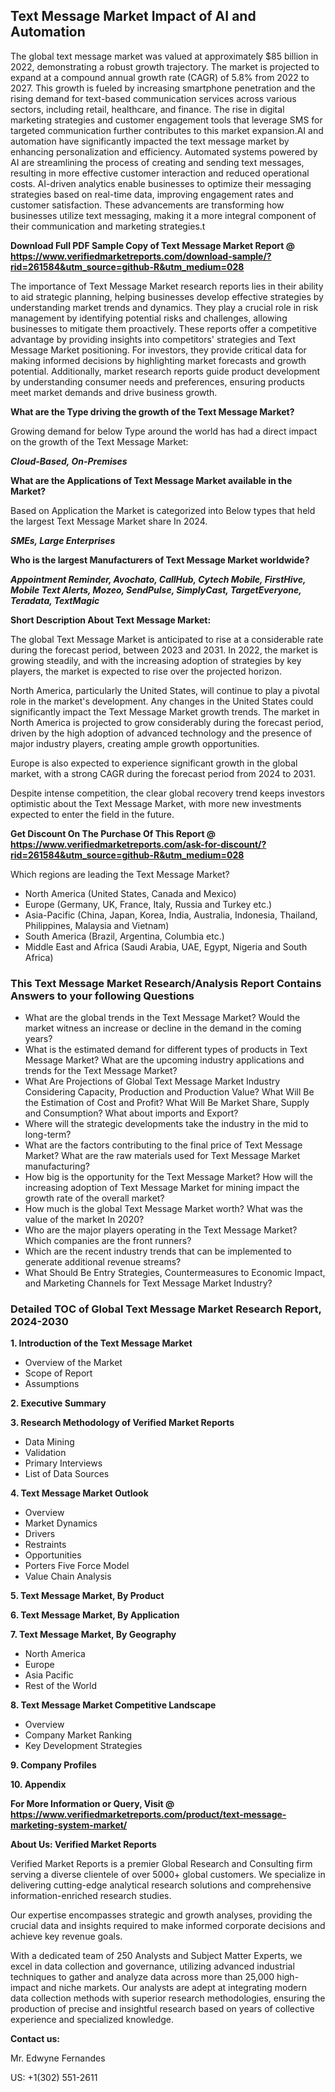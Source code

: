 <h2>Text Message Market Impact of AI and Automation</h2>The global text message market was valued at approximately $85 billion in 2022, demonstrating a robust growth trajectory. The market is projected to expand at a compound annual growth rate (CAGR) of 5.8% from 2022 to 2027. This growth is fueled by increasing smartphone penetration and the rising demand for text-based communication services across various sectors, including retail, healthcare, and finance. The rise in digital marketing strategies and customer engagement tools that leverage SMS for targeted communication further contributes to this market expansion.AI and automation have significantly impacted the text message market by enhancing personalization and efficiency. Automated systems powered by AI are streamlining the process of creating and sending text messages, resulting in more effective customer interaction and reduced operational costs. AI-driven analytics enable businesses to optimize their messaging strategies based on real-time data, improving engagement rates and customer satisfaction. These advancements are transforming how businesses utilize text messaging, making it a more integral component of their communication and marketing strategies.t</p><p id="" class=""><strong>Download Full PDF Sample Copy of Text Message Market Report @ <a href="https://www.verifiedmarketreports.com/download-sample/?rid=261584&utm_source=github-R&utm_medium=028" target="_blank">https://www.verifiedmarketreports.com/download-sample/?rid=261584&utm_source=github-R&utm_medium=028</a></strong></p><p>The importance of&nbsp;Text Message Market research reports lies in their ability to aid strategic planning, helping businesses develop effective strategies by understanding market trends and dynamics. They play a crucial role in risk management by identifying potential risks and challenges, allowing businesses to mitigate them proactively. These reports offer a competitive advantage by providing insights into competitors' strategies and Text Message Market positioning. For investors, they provide critical data for making informed decisions by highlighting market forecasts and growth potential. Additionally, market research reports guide product development by understanding consumer needs and preferences, ensuring products meet market demands and drive business growth.</p><p><strong>What are the&nbsp;Type driving the growth of the Text Message Market?</strong></p><p id="" class="">Growing demand for below Type around the world has had a direct impact on the growth of the Text Message Market:</p><em><strong>Cloud-Based, On-Premises</strong></em></p><strong>What are the&nbsp;Applications&nbsp;of Text Message Market available in the Market?</strong></p><p id="" class="">Based on Application the Market is categorized into Below types that held the largest Text Message Market share In 2024.</p><em><strong>SMEs, Large Enterprises</strong></em></p><strong>Who is the largest Manufacturers of Text Message Market worldwide?</strong></p><p><em><strong>Appointment Reminder, Avochato, CallHub, Cytech Mobile, FirstHive, Mobile Text Alerts, Mozeo, SendPulse, SimplyCast, TargetEveryone, Teradata, TextMagic</strong></em></p><p id="" class=""><strong>Short Description About Text Message Market:</strong></p><p>The global Text Message Market is anticipated to rise at a considerable rate during the forecast period, between 2023 and 2031. In 2022, the market is growing steadily, and with the increasing adoption of strategies by key players, the market is expected to rise over the projected horizon.</p><p>North America, particularly the United States, will continue to play a pivotal role in the market's development. Any changes in the United States could significantly impact the Text Message Market growth trends. The market in North America is projected to grow considerably during the forecast period, driven by the high adoption of advanced technology and the presence of major industry players, creating ample growth opportunities.</p><p>Europe is also expected to experience significant growth in the global market, with a strong CAGR during the forecast period from 2024 to 2031.</p><p>Despite intense competition, the clear global recovery trend keeps investors optimistic about the Text Message Market, with more new investments expected to enter the field in the future.</p><p id="" class=""><strong>Get Discount On The Purchase Of This Report @ <a href="https://www.verifiedmarketreports.com/ask-for-discount/?rid=261584&utm_source=github-R&utm_medium=028" target="_blank">https://www.verifiedmarketreports.com/ask-for-discount/?rid=261584&utm_source=github-R&utm_medium=028</a></strong></p>Which regions are leading the Text Message Market?</p><ul><li>North America (United States, Canada and Mexico)</li><li>Europe (Germany, UK, France, Italy, Russia and Turkey etc.)</li><li>Asia-Pacific (China, Japan, Korea, India, Australia, Indonesia, Thailand, Philippines, Malaysia and Vietnam)</li><li>South America (Brazil, Argentina, Columbia etc.)</li><li>Middle East and Africa (Saudi Arabia, UAE, Egypt, Nigeria and South Africa)</li></ul><h3 id="" class="">This Text Message Market Research/Analysis Report Contains Answers to your following Questions</h3><ul><li>What are the global trends in the Text Message Market? Would the market witness an increase or decline in the demand in the coming years?</li><li>What is the estimated demand for different types of products in Text Message Market? What are the upcoming industry applications and trends for the Text Message Market?</li><li>What Are Projections of Global Text Message Market Industry Considering Capacity, Production and Production Value? What Will Be the Estimation of Cost and Profit? What Will Be Market Share, Supply and Consumption? What about imports and Export?</li><li>Where will the strategic developments take the industry in the mid to long-term?</li><li>What are the factors contributing to the final price of Text Message Market? What are the raw materials used for Text Message Market manufacturing?</li><li>How big is the opportunity for the Text Message Market? How will the increasing adoption of Text Message Market for mining impact the growth rate of the overall market?</li><li>How much is the global Text Message Market worth? What was the value of the market In 2020?</li><li>Who are the major players operating in the Text Message Market? Which companies are the front runners?</li><li>Which are the recent industry trends that can be implemented to generate additional revenue streams?</li><li>What Should Be Entry Strategies, Countermeasures to Economic Impact, and Marketing Channels for Text Message Market Industry?</li></ul><h3 id="" class="">Detailed TOC of Global Text Message Market Research Report, 2024-2030</h3><p id="" class=""><strong>1. Introduction of the Text Message Market</strong></p><ul><li>Overview of the Market</li><li>Scope of Report</li><li>Assumptions</li></ul><p id="" class=""><strong>2. Executive Summary</strong></p><p id="" class=""><strong>3. Research Methodology of Verified Market Reports</strong></p><ul><li>Data Mining</li><li>Validation</li><li>Primary Interviews</li><li>List of Data Sources</li></ul><p id="" class=""><strong>4. Text Message Market Outlook</strong></p><ul><li>Overview</li><li>Market Dynamics</li><li>Drivers</li><li>Restraints</li><li>Opportunities</li><li>Porters Five Force Model</li><li>Value Chain Analysis</li></ul><p id="" class=""><strong>5. Text Message Market, By Product</strong></p><p id="" class=""><strong>6. Text Message Market, By Application</strong></p><p id="" class=""><strong>7. Text Message Market, By Geography</strong></p><ul><li>North America</li><li>Europe</li><li>Asia Pacific</li><li>Rest of the World</li></ul><p id="" class=""><strong>8. Text Message Market Competitive Landscape</strong></p><ul><li>Overview</li><li>Company Market Ranking</li><li>Key Development Strategies</li></ul><p id="" class=""><strong>9. Company Profiles</strong></p><p id="" class=""><strong>10. Appendix</strong></p><p id="" class=""><strong>For More Information or Query, Visit @ <a href="https://www.verifiedmarketreports.com/product/text-message-marketing-system-market/" target="_blank">https://www.verifiedmarketreports.com/product/text-message-marketing-system-market/</a></strong></p><p id="" class=""><strong>About Us: Verified Market Reports</strong></p><p id="" class="">Verified Market Reports is a premier Global Research and Consulting firm serving a diverse clientele of over 5000+ global customers. We specialize in delivering cutting-edge analytical research solutions and comprehensive information-enriched research studies.</p><p id="" class="">Our expertise encompasses strategic and growth analyses, providing the crucial data and insights required to make informed corporate decisions and achieve key revenue goals.</p><p id="" class="">With a dedicated team of 250 Analysts and Subject Matter Experts, we excel in data collection and governance, utilizing advanced industrial techniques to gather and analyze data across more than 25,000 high-impact and niche markets. Our analysts are adept at integrating modern data collection methods with superior research methodologies, ensuring the production of precise and insightful research based on years of collective experience and specialized knowledge.</p><p id="" class=""><strong>Contact us:</strong></p><p id="" class="">Mr. Edwyne Fernandes</p><p id="" class="">US: +1(302) 551-2611</p>